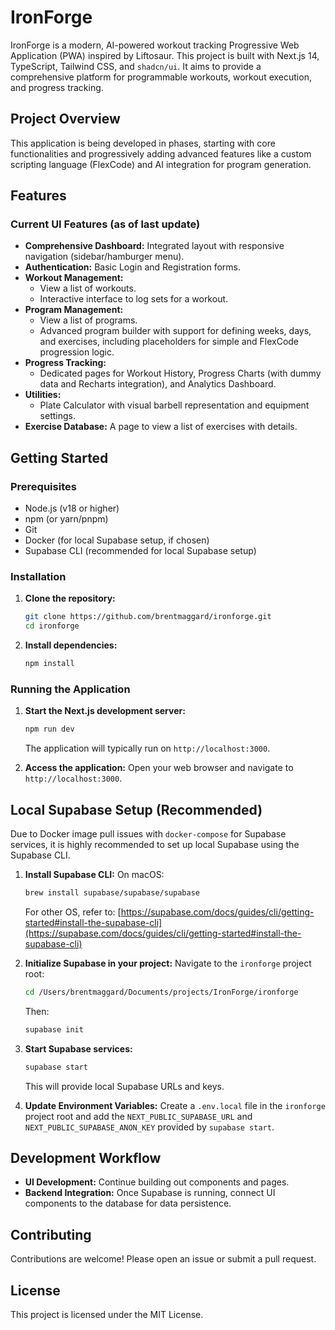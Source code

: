 # IronForge

IronForge is a modern, AI-powered workout tracking Progressive Web Application (PWA) inspired by Liftosaur. This project is built with Next.js 14, TypeScript, Tailwind CSS, and `shadcn/ui`. It aims to provide a comprehensive platform for programmable workouts, workout execution, and progress tracking.

## Project Overview

This application is being developed in phases, starting with core functionalities and progressively adding advanced features like a custom scripting language (FlexCode) and AI integration for program generation.

## Features

### Current UI Features (as of last update)

-   **Comprehensive Dashboard:** Integrated layout with responsive navigation (sidebar/hamburger menu).
-   **Authentication:** Basic Login and Registration forms.
-   **Workout Management:**
    -   View a list of workouts.
    -   Interactive interface to log sets for a workout.
-   **Program Management:**
    -   View a list of programs.
    -   Advanced program builder with support for defining weeks, days, and exercises, including placeholders for simple and FlexCode progression logic.
-   **Progress Tracking:**
    -   Dedicated pages for Workout History, Progress Charts (with dummy data and Recharts integration), and Analytics Dashboard.
-   **Utilities:**
    -   Plate Calculator with visual barbell representation and equipment settings.
-   **Exercise Database:** A page to view a list of exercises with details.

## Getting Started

### Prerequisites

-   Node.js (v18 or higher)
-   npm (or yarn/pnpm)
-   Git
-   Docker (for local Supabase setup, if chosen)
-   Supabase CLI (recommended for local Supabase setup)

### Installation

1.  **Clone the repository:**
    ```bash
    git clone https://github.com/brentmaggard/ironforge.git
    cd ironforge
    ```
2.  **Install dependencies:**
    ```bash
    npm install
    ```

### Running the Application

1.  **Start the Next.js development server:**
    ```bash
    npm run dev
    ```
    The application will typically run on `http://localhost:3000`.

2.  **Access the application:**
    Open your web browser and navigate to `http://localhost:3000`.

## Local Supabase Setup (Recommended)

Due to Docker image pull issues with `docker-compose` for Supabase services, it is highly recommended to set up local Supabase using the Supabase CLI.

1.  **Install Supabase CLI:**
    On macOS:
    ```bash
    brew install supabase/supabase/supabase
    ```
    For other OS, refer to: [https://supabase.com/docs/guides/cli/getting-started#install-the-supabase-cli](https://supabase.com/docs/guides/cli/getting-started#install-the-supabase-cli)

2.  **Initialize Supabase in your project:**
    Navigate to the `ironforge` project root:
    ```bash
    cd /Users/brentmaggard/Documents/projects/IronForge/ironforge
    ```
    Then:
    ```bash
    supabase init
    ```

3.  **Start Supabase services:**
    ```bash
    supabase start
    ```
    This will provide local Supabase URLs and keys.

4.  **Update Environment Variables:**
    Create a `.env.local` file in the `ironforge` project root and add the `NEXT_PUBLIC_SUPABASE_URL` and `NEXT_PUBLIC_SUPABASE_ANON_KEY` provided by `supabase start`.

## Development Workflow

-   **UI Development:** Continue building out components and pages.
-   **Backend Integration:** Once Supabase is running, connect UI components to the database for data persistence.

## Contributing

Contributions are welcome! Please open an issue or submit a pull request.

## License

This project is licensed under the MIT License.